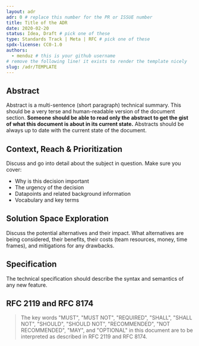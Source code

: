 ```yaml
---
layout: adr
adr: 0 # replace this number for the PR or ISSUE number
title: Title of the ADR
date: 2020-02-20
status: Idea, Draft # pick one of these
type: Standards Track | Meta | RFC # pick one of these
spdx-license: CC0-1.0
authors:
  - menduz # this is your github username
# remove the following line! it exists to render the template nicely
slug: /adr/TEMPLATE
---
```


## Abstract

<!--
Abstract is a multi-sentence (short paragraph) technical summary. This should be a very terse and human-readable version of the document section. **Someone should be able to read only the abstract to get the gist of what this document is about in its current state.** Abstracts should be always up to date with the current state of the document.
-->

Abstract is a multi-sentence (short paragraph) technical summary. This should be a very terse and human-readable version of the document section. **Someone should be able to read only the abstract to get the gist of what this document is about in its current state.** Abstracts should be always up to date with the current state of the document.

## Context, Reach & Prioritization

<!--
Discuss and go into detail about the subject in question. Make sure you cover:
- Why is this decision important
- The urgency of the decision
- Datapoints and related background information
- Vocabulary and key terms
-->

Discuss and go into detail about the subject in question. Make sure you cover:

- Why is this decision important
- The urgency of the decision
- Datapoints and related background information
- Vocabulary and key terms

## Solution Space Exploration

<!--
Discuss the potential alternatives and their impact. What alternatives are being considered, their benefits, their costs (team resources, money, time frames), and mitigations for any drawbacks.
-->

Discuss the potential alternatives and their impact. What alternatives are being considered, their benefits, their costs (team resources, money, time frames), and mitigations for any drawbacks.

## Specification

<!--
The technical specification should describe the syntax and semantics of any new feature.
-->

The technical specification should describe the syntax and semantics of any new feature.

## RFC 2119 and RFC 8174

> The key words "MUST", "MUST NOT", "REQUIRED", "SHALL", "SHALL NOT", "SHOULD", "SHOULD NOT", "RECOMMENDED", "NOT RECOMMENDED", "MAY", and "OPTIONAL" in this document are to be interpreted as described in RFC 2119 and RFC 8174.
